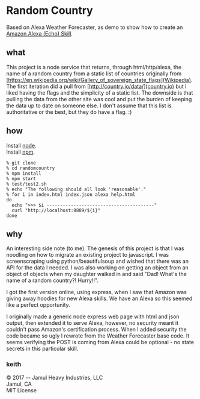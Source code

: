 # Random Country

Based on Alexa Weather Forecaster, as demo to show how to create
an [Amazon Alexa (Echo)
Skill](https://developer.amazon.com/public/solutions/alexa/alexa-skills-kit).

## what
This project is a node service that returns, through html/http/alexa,
the name of a random country from a static list of countries originally
from
[https://en.wikipedia.org/wiki/Gallery_of_sovereign_state_flags](Wikipedia).
The first iteration did a pull from 
[http://country.io/data/](country.io) but I liked having the
flags and the simplicity of a static list. The downside is that pulling
the data from the other site was cool and put the burden of keeping 
the data up to date on someone else. I don't assume that this list is
authoritative or the best, but they do have a flag. :)


## how

Install [node](https://nodejs.org/en/download/).  
Install [npm](https://docs.npmjs.com/cli/install).  

```
% git clone
% cd randomcountry
% npm install
% npm start
% test/test2.sh
% echo "The following should all look 'reasonable'."
% for i in index.html index.json alexa help.html
do
  echo ">>> $i ----------------------------------------"
  curl "http://localhost:8889/${i}"
done
```

## why
An interesting side note (to me). The genesis of this project is
that I was noodling on how to migrate an existing project to
javascript. I was screenscraping using python/beautifulsoup and
wished that there was an API for the data I needed. I was also
working on getting an object from an object of objects when my
daughter walked in and said "Dad! What's the name of a random
country?! Hurry!!".

I got the first version online, using express, when I saw that
Amazon was giving away hoodies for new Alexa skills. We have an
Alexa so this seemed like a perfect opportunity.

I originally made a generic node express web page with html and
json output, then extended it to serve Alexa, however, no security
meant it couldn't pass Amazon's certification process.  When I added
security the code became so ugly I rewrote from the Weather Forecaster
base code. It seems verifying the POST is coming from Alexa could
be optional - no state secrets in this particular skill.

### keith
© 2017 -- Jamul Heavy Industries, LLC  
Jamul, CA  
MIT License
